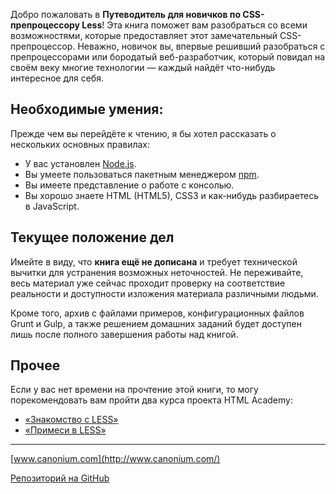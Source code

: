 Добро пожаловать в **Путеводитель для новичков по CSS-препроцессору Less**! Эта книга поможет вам разобраться со всеми возможностями, которые предоставляет этот замечательный CSS-препроцессор. Неважно, новичок вы, впервые решивший разобраться с препроцессорами или бородатый веб-разработчик, который повидал на своём веку многие технологии — каждый найдёт что-нибудь интересное для себя.




## Необходимые умения:

Прежде чем вы перейдёте к чтению, я бы хотел рассказать о нескольких основных правилах:

 * У вас установлен [Node.js](https://nodejs.org/).
 * Вы умеете пользоваться пакетным менеджером [npm](https://www.npmjs.com/).
 * Вы имеете представление о работе с консолью.
 * Вы хорошо знаете HTML (HTML5), CSS3 и как-нибудь разбираетесь в JavaScript.




## Текущее положение дел

Имейте в виду, что **книга ещё не дописана** и требует технической вычитки для устранения возможных неточностей. Не переживайте, весь материал уже сейчас проходит проверку на соответствие реальности и доступности изложения материала различными людьми.

Кроме того, архив с файлами примеров, конфигурационных файлов Grunt и Gulp, а также решением домашних заданий будет доступен лишь после полного завершения работы над книгой.




## Прочее

Если у вас нет времени на прочтение этой книги, то могу порекомендовать вам пройти два курса проекта HTML Academy:

* [«Знакомство с LESS»](https://htmlacademy.ru/courses/85)
* [«Примеси в LESS»](https://htmlacademy.ru/courses/125)

---

[www.canonium.com](http://www.canonium.com/)

[Репозиторий на GitHub](https://github.com/mrmlnc/less-guidebook-for-beginners)
